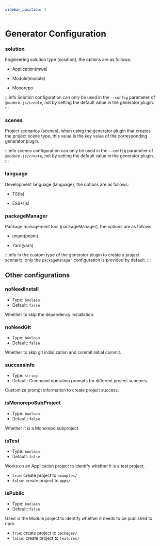 ```yaml
---
sidebar_position: 1
---
```


# Generator Configuration

### solution

Engineering solution type (solution), the options are as follows:

- Application(mwa)

- Module(module)

- Monorepo

:::info
Solution configuration can only be used in the `--config` parameter of `@modern-js/create`, not by setting the default value in the generator plugin.
:::

### scenes

Project scenarios (scenes), when using the generator plugin that creates the project scene type, this value is the key value of the corresponding generator plugin.

:::info
scenes configuration can only be used in the `--config` parameter of `@modern-js/create`, not by setting the default value in the generator plugin.
:::

### language

Development language (language), the options are as follows:

- TS(ts)

- ES6+(js)

### packageManager

Package management tool (packageManager), the options are as follows:

- pnpm(pnpm)

- Yarn(yarn)

:::info
In the custom type of the generator plugin to create a project scenario, only the `packageManager` configuration is provided by default.
:::

## Other configurations

### noNeedInstall

- Type: `boolean`
- Default: `false`

Whether to skip the dependency installation.

### noNeedGit

- Type: `boolean`
- Default: `false`

Whether to skip git initialization and commit initial commit.

### successInfo

- Type: `string`
- Default: Command operation prompts for different project schemes.

Customize prompt information to create project success.

### isMonorepoSubProject

- Type: `boolean`
- Default: `false`

Whether it is a Monorepo subproject.

### isTest

- Type: `boolean`
- Default: `false`

Works on an Application project to identify whether it is a test project.

- `true`: create project to `examples/`
- `false`: create project to `apps/`

### isPublic

- Type: `boolean`
- Default: `false`

Used in the Module project to identify whether it needs to be published to npm.

- `true`: create project to `packages/`
- `false`: create project to `features/`
